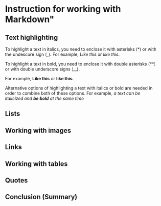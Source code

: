 # Instruction for working with Markdown"

## Text highlighting

To highlight a text in italics, you need to enclose it with asterisks (*) or with the undescore sign (_).
For example, *Like this* or _like this_.

To highlight a text in bold, you need to enclose it with double asterisks (**) or with double underscore signs (__).

For example, **Like this** or __like this__.

Alternative options of highlighting a text with italics or bold are needed in order to combine both of these options. 
For example, _a text can be italicized and **be bold** at the same time_ 

## Lists

## Working with images

## Links

## Working with tables

## Quotes

## Conclusion (Summary)